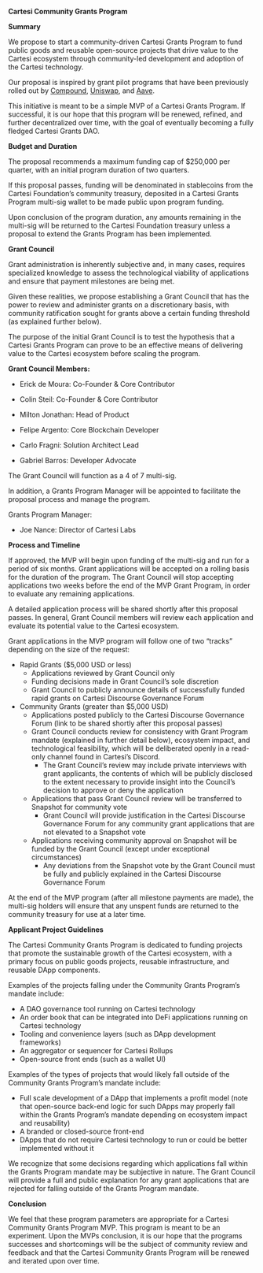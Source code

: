 **Cartesi Community Grants Program**

**Summary**

We propose to start a community-driven Cartesi Grants Program to fund public goods and reusable open-source projects that drive value to the Cartesi ecosystem through community-led development and adoption of the Cartesi technology.

Our proposal is inspired by grant pilot programs that have been previously rolled out by [Compound](https://www.comp.xyz/t/compound-grants-program/1292), [Uniswap](https://gov.uniswap.org/t/rfc-uniswap-grants-program-v0-1/9081), and [Aave](https://governance.aave.com/t/arc-aave-community-grants-program/3642).

This initiative is meant to be a simple MVP of a Cartesi Grants Program. If successful, it is our hope that this program will be renewed, refined, and further decentralized over time, with the goal of eventually becoming a fully fledged Cartesi Grants DAO.

**Budget and Duration**

The proposal recommends a maximum funding cap of $250,000 per quarter, with an initial program duration of two quarters.  

If this proposal passes, funding will be denominated in stablecoins from the Cartesi Foundation’s community treasury, deposited in a Cartesi Grants Program multi-sig wallet to be made public upon program funding.

Upon conclusion of the program duration, any amounts remaining in the multi-sig will be returned to the Cartesi Foundation treasury unless a proposal to extend the Grants Program has been implemented.  

**Grant Council**

Grant administration is inherently subjective and, in many cases, requires specialized knowledge to assess the technological viability of applications and ensure that payment milestones are being met. 

Given these realities, we propose establishing a Grant Council that has the power to review and administer grants on a discretionary basis, with community ratification sought for grants above a certain funding threshold (as explained further below).

The purpose of the initial Grant Council is to test the hypothesis that a Cartesi Grants Program can prove to be an effective means of delivering value to the Cartesi ecosystem before scaling the program.

**Grant Council Members:**



* Erick de Moura: Co-Founder & Core Contributor



* Colin Steil: Co-Founder & Core Contributor



* Milton Jonathan: Head of Product



* Felipe Argento: Core Blockchain Developer



* Carlo Fragni: Solution Architect Lead



* Gabriel Barros: Developer Advocate


The Grant Council will function as a 4 of 7 multi-sig.

In addition, a Grants Program Manager will be appointed to facilitate the proposal process and manage the program.

Grants Program Manager:



* Joe Nance: Director of Cartesi Labs


**Process and Timeline**

If approved, the MVP will begin upon funding of the multi-sig and run for a period of six months.  Grant applications will be accepted on a rolling basis for the duration of the program.  The Grant Council will stop accepting applications two weeks before the end of the MVP Grant Program, in order to evaluate any remaining applications.

A detailed application process will be shared shortly after this proposal passes. In general, Grant Council members will review each application and evaluate its potential value to the Cartesi ecosystem.

Grant applications in the MVP program will follow one of two “tracks” depending on the size of the request:



* Rapid Grants ($5,000 USD or less)
    * Applications reviewed by Grant Council only
    * Funding decisions made in Grant Council’s sole discretion
    * Grant Council to publicly announce details of successfully funded rapid grants on Cartesi Discourse Governance Forum
* Community Grants (greater than $5,000 USD)
    * Applications posted publicly to the Cartesi Discourse Governance Forum (link to be shared shortly after this proposal passes)
    * Grant Council conducts review for consistency with Grant Program mandate (explained in further detail below), ecosystem impact, and technological feasibility, which will be deliberated openly in a read-only channel found in Cartesi’s Discord.
        * The Grant Council’s review may include private interviews with grant applicants, the contents of which will be publicly disclosed to the extent necessary to provide insight into the Council’s decision to approve or deny the application
    * Applications that pass Grant Council review will be transferred to Snapshot for community vote
        * Grant Council will provide justification in the Cartesi Discourse Governance Forum for any community grant applications that are not elevated to a Snapshot vote
    * Applications receiving community approval on Snapshot will be funded by the Grant Council (except under exceptional circumstances)
        * Any deviations from the Snapshot vote by the Grant Council must be fully and publicly explained in the Cartesi Discourse Governance Forum  

At the end of the MVP program (after all milestone payments are made), the multi-sig holders will ensure that any unspent funds are returned to the community treasury for use at a later time.

**Applicant Project Guidelines**

The Cartesi Community Grants Program is dedicated to funding projects that promote the sustainable growth of the Cartesi ecosystem, with a primary focus on public goods projects, reusable infrastructure, and reusable DApp components.

Examples of the projects falling under the Community Grants Program’s mandate include:



* A DAO governance tool running on Cartesi technology
* An order book that can be integrated into DeFi applications running on Cartesi technology
* Tooling and convenience layers (such as DApp development frameworks)
* An aggregator or sequencer for Cartesi Rollups
* Open-source front ends (such as a wallet UI)

Examples of the types of projects that would likely fall outside of the Community Grants Program’s mandate include:



* Full scale development of a DApp that implements a profit model (note that open-source back-end logic for such DApps may properly fall within the Grants Program’s mandate depending on ecosystem impact and reusability)
* A branded or closed-source front-end
* DApps that do not require Cartesi technology to run or could be better implemented without it 	

We recognize that some decisions regarding which applications fall within the Grants Program mandate may be subjective in nature.  The Grant Council will provide a full and public explanation for any grant applications that are rejected for falling outside of the Grants Program mandate.  

**Conclusion**

We feel that these program parameters are appropriate for a Cartesi Community Grants Program MVP.  This program is meant to be an experiment.  Upon the MVPs conclusion, it is our hope that the programs successes and shortcomings will be the subject of community review and feedback and that the Cartesi Community Grants Program will be renewed and iterated upon over time.

